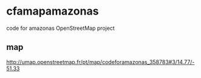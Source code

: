 # cfamapamazonas
code for amazonas OpenStreetMap project

## map

http://umap.openstreetmap.fr/pt/map/codeforamazonas_358783#3/14.77/-51.33
